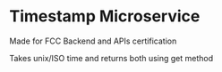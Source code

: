 # Timestamp Microservice

Made for FCC Backend and APIs certification

Takes unix/ISO time and returns both using get method
